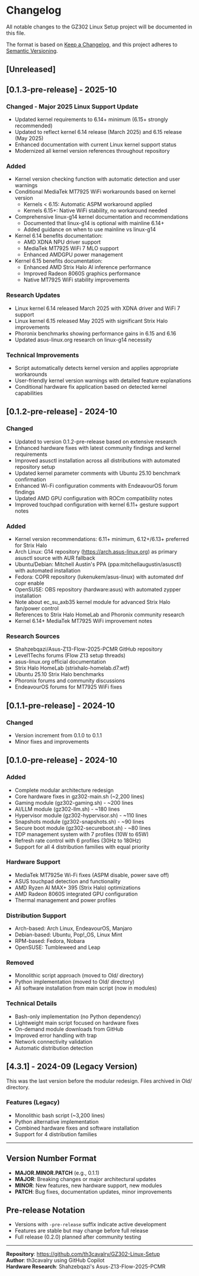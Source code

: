 # Changelog

All notable changes to the GZ302 Linux Setup project will be documented in this file.

The format is based on [Keep a Changelog](https://keepachangelog.com/en/1.0.0/),
and this project adheres to [Semantic Versioning](https://semver.org/spec/v2.0.0.html).

## [Unreleased]

## [0.1.3-pre-release] - 2025-10

### Changed - Major 2025 Linux Support Update
- Updated kernel requirements to 6.14+ minimum (6.15+ strongly recommended)
- Updated to reflect kernel 6.14 release (March 2025) and 6.15 release (May 2025)
- Enhanced documentation with current Linux kernel support status
- Modernized all kernel version references throughout repository

### Added
- Kernel version checking function with automatic detection and user warnings
- Conditional MediaTek MT7925 WiFi workarounds based on kernel version
  - Kernels < 6.15: Automatic ASPM workaround applied
  - Kernels 6.15+: Native WiFi stability, no workaround needed
- Comprehensive linux-g14 kernel documentation and recommendations
  - Documented that linux-g14 is optional with mainline 6.14+
  - Added guidance on when to use mainline vs linux-g14
- Kernel 6.14 benefits documentation:
  - AMD XDNA NPU driver support
  - MediaTek MT7925 WiFi 7 MLO support
  - Enhanced AMDGPU power management
- Kernel 6.15 benefits documentation:
  - Enhanced AMD Strix Halo AI inference performance
  - Improved Radeon 8060S graphics performance
  - Native MT7925 WiFi stability improvements

### Research Updates
- Linux kernel 6.14 released March 2025 with XDNA driver and WiFi 7 support
- Linux kernel 6.15 released May 2025 with significant Strix Halo improvements
- Phoronix benchmarks showing performance gains in 6.15 and 6.16
- Updated asus-linux.org research on linux-g14 necessity

### Technical Improvements
- Script automatically detects kernel version and applies appropriate workarounds
- User-friendly kernel version warnings with detailed feature explanations
- Conditional hardware fix application based on detected kernel capabilities

## [0.1.2-pre-release] - 2024-10

### Changed
- Updated to version 0.1.2-pre-release based on extensive research
- Enhanced hardware fixes with latest community findings and kernel requirements
- Improved asusctl installation across all distributions with automated repository setup
- Updated kernel parameter comments with Ubuntu 25.10 benchmark confirmation
- Enhanced Wi-Fi configuration comments with EndeavourOS forum findings
- Updated AMD GPU configuration with ROCm compatibility notes
- Improved touchpad configuration with kernel 6.11+ gesture support notes

### Added
- Kernel version recommendations: 6.11+ minimum, 6.12+/6.13+ preferred for Strix Halo
- Arch Linux: G14 repository (https://arch.asus-linux.org) as primary asusctl source with AUR fallback
- Ubuntu/Debian: Mitchell Austin's PPA (ppa:mitchellaugustin/asusctl) with automated installation
- Fedora: COPR repository (lukenukem/asus-linux) with automated dnf copr enable
- OpenSUSE: OBS repository (hardware:asus) with automated zypper installation
- Note about ec_su_axb35 kernel module for advanced Strix Halo fan/power control
- References to Strix Halo HomeLab and Phoronix community research
- Kernel 6.14+ MediaTek MT7925 WiFi improvement notes

### Research Sources
- Shahzebqazi/Asus-Z13-Flow-2025-PCMR GitHub repository
- Level1Techs forums (Flow Z13 setup threads)
- asus-linux.org official documentation
- Strix Halo HomeLab (strixhalo-homelab.d7.wtf)
- Ubuntu 25.10 Strix Halo benchmarks
- Phoronix forums and community discussions
- EndeavourOS forums for MT7925 WiFi fixes

## [0.1.1-pre-release] - 2024-10

### Changed
- Version increment from 0.1.0 to 0.1.1
- Minor fixes and improvements

## [0.1.0-pre-release] - 2024-10

### Added
- Complete modular architecture redesign
- Core hardware fixes in gz302-main.sh (~2,200 lines)
- Gaming module (gz302-gaming.sh) - ~200 lines
- AI/LLM module (gz302-llm.sh) - ~180 lines  
- Hypervisor module (gz302-hypervisor.sh) - ~110 lines
- Snapshots module (gz302-snapshots.sh) - ~90 lines
- Secure boot module (gz302-secureboot.sh) - ~80 lines
- TDP management system with 7 profiles (10W to 65W)
- Refresh rate control with 6 profiles (30Hz to 180Hz)
- Support for all 4 distribution families with equal priority

### Hardware Support
- MediaTek MT7925e Wi-Fi fixes (ASPM disable, power save off)
- ASUS touchpad detection and functionality
- AMD Ryzen AI MAX+ 395 (Strix Halo) optimizations
- AMD Radeon 8060S integrated GPU configuration
- Thermal management and power profiles

### Distribution Support
- Arch-based: Arch Linux, EndeavourOS, Manjaro
- Debian-based: Ubuntu, Pop!_OS, Linux Mint
- RPM-based: Fedora, Nobara
- OpenSUSE: Tumbleweed and Leap

### Removed
- Monolithic script approach (moved to Old/ directory)
- Python implementation (moved to Old/ directory)
- All software installation from main script (now in modules)

### Technical Details
- Bash-only implementation (no Python dependency)
- Lightweight main script focused on hardware fixes
- On-demand module downloads from GitHub
- Improved error handling with trap
- Network connectivity validation
- Automatic distribution detection

## [4.3.1] - 2024-09 (Legacy Version)

This was the last version before the modular redesign. Files archived in Old/ directory.

### Features (Legacy)
- Monolithic bash script (~3,200 lines)
- Python alternative implementation
- Combined hardware fixes and software installation
- Support for 4 distribution families

---

## Version Number Format

- **MAJOR.MINOR.PATCH** (e.g., 0.1.1)
- **MAJOR**: Breaking changes or major architectural updates
- **MINOR**: New features, new hardware support, new modules
- **PATCH**: Bug fixes, documentation updates, minor improvements

## Pre-release Notation

- Versions with `-pre-release` suffix indicate active development
- Features are stable but may change before full release
- Full release (0.2.0) planned after community testing

---

**Repository**: https://github.com/th3cavalry/GZ302-Linux-Setup  
**Author**: th3cavalry using GitHub Copilot  
**Hardware Research**: Shahzebqazi's Asus-Z13-Flow-2025-PCMR
